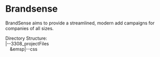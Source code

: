 # Brandsense

BrandSense aims to provide a streamlined, modern add campaigns for companies of all sizes.

Directory Structure:     
|--3308_projectFiles   
&emsp;&emsp|--css  

  

  
